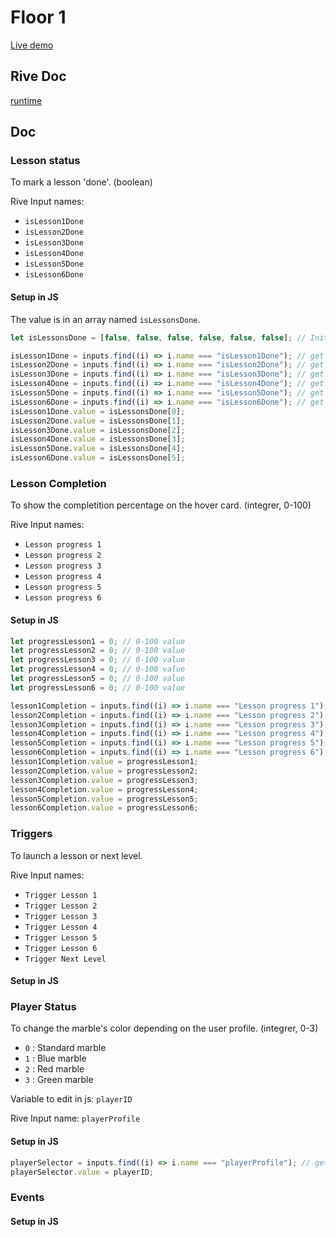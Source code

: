 # Floor 1

[Live demo](https://guillaumecartoonbase.github.io/Pasqal-Floor_1/)

## Rive Doc

[runtime](https://help.rive.app/runtimes/overview)

## Doc

### Lesson status

To mark a lesson 'done'.
(boolean)

Rive Input names:

- `isLesson1Done`
- `isLesson2Done`
- `isLesson3Done`
- `isLesson4Done`
- `isLesson5Done`
- `isLesson6Done`

#### Setup in JS

The value is in an array named `isLessonsDone`.

```js
let isLessonsDone = [false, false, false, false, false, false]; // Initial value

isLesson1Done = inputs.find((i) => i.name === "isLesson1Done"); // get rive input
isLesson2Done = inputs.find((i) => i.name === "isLesson2Done"); // get rive input
isLesson3Done = inputs.find((i) => i.name === "isLesson3Done"); // get rive input
isLesson4Done = inputs.find((i) => i.name === "isLesson4Done"); // get rive input
isLesson5Done = inputs.find((i) => i.name === "isLesson5Done"); // get rive input
isLesson6Done = inputs.find((i) => i.name === "isLesson6Done"); // get rive input
isLesson1Done.value = isLessonsDone[0];
isLesson2Done.value = isLessonsDone[1];
isLesson3Done.value = isLessonsDone[2];
isLesson4Done.value = isLessonsDone[3];
isLesson5Done.value = isLessonsDone[4];
isLesson6Done.value = isLessonsDone[5];
```

### Lesson Completion

To show the completition percentage on the hover card.
(integrer, 0-100)

Rive Input names:

- `Lesson progress 1`
- `Lesson progress 2`
- `Lesson progress 3`
- `Lesson progress 4`
- `Lesson progress 5`
- `Lesson progress 6`

#### Setup in JS

```js
let progressLesson1 = 0; // 0-100 value
let progressLesson2 = 0; // 0-100 value
let progressLesson3 = 0; // 0-100 value
let progressLesson4 = 0; // 0-100 value
let progressLesson5 = 0; // 0-100 value
let progressLesson6 = 0; // 0-100 value

lesson1Completion = inputs.find((i) => i.name === "Lesson progress 1"); // get rive input
lesson2Completion = inputs.find((i) => i.name === "Lesson progress 2"); // get rive input
lesson3Completion = inputs.find((i) => i.name === "Lesson progress 3"); // get rive input
lesson4Completion = inputs.find((i) => i.name === "Lesson progress 4"); // get rive input
lesson5Completion = inputs.find((i) => i.name === "Lesson progress 5"); // get rive input
lesson6Completion = inputs.find((i) => i.name === "Lesson progress 6"); // get rive input
lesson1Completion.value = progressLesson1;
lesson2Completion.value = progressLesson2;
lesson3Completion.value = progressLesson3;
lesson4Completion.value = progressLesson4;
lesson5Completion.value = progressLesson5;
lesson6Completion.value = progressLesson6;
```

### Triggers

To launch a lesson or next level.

Rive Input names:

- `Trigger Lesson 1`
- `Trigger Lesson 2`
- `Trigger Lesson 3`
- `Trigger Lesson 4`
- `Trigger Lesson 5`
- `Trigger Lesson 6`
- `Trigger Next Level`

#### Setup in JS

### Player Status

To change the marble's color depending on the user profile.
(integrer, 0-3)

- `0` : Standard marble
- `1` : Blue marble
- `2` : Red marble
- `3` : Green marble

Variable to edit in js: `playerID`

Rive Input name: `playerProfile`

#### Setup in JS

```js
playerSelector = inputs.find((i) => i.name === "playerProfile"); // get rive input
playerSelector.value = playerID;
```

### Events

#### Setup in JS
